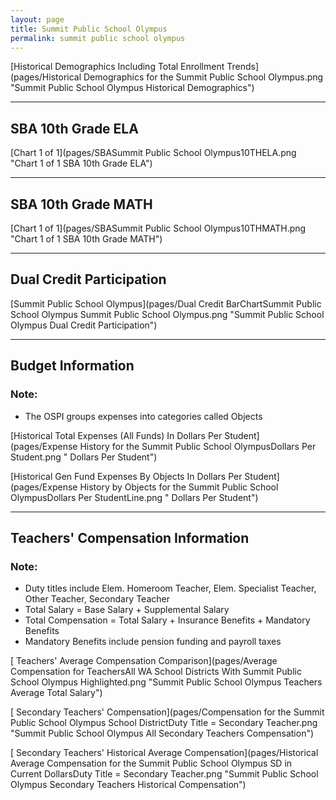 ```yaml
---
layout: page
title: Summit Public School Olympus
permalink: summit public school olympus
---
```



[Historical Demographics Including Total Enrollment Trends](pages/Historical Demographics for the Summit Public School Olympus.png "Summit Public School Olympus Historical Demographics")

___

## SBA 10th Grade ELA

[Chart 1 of 1](pages/SBASummit Public School Olympus10THELA.png "Chart 1 of 1 SBA 10th Grade ELA")


___

## SBA 10th Grade MATH

[Chart 1 of 1](pages/SBASummit Public School Olympus10THMATH.png "Chart 1 of 1 SBA 10th Grade MATH")


___

## Dual Credit Participation

[Summit Public School Olympus](pages/Dual Credit BarChartSummit Public School Olympus Summit Public School Olympus.png "Summit Public School Olympus Dual Credit Participation")


___

## Budget Information
### Note:
- The OSPI groups expenses into categories called Objects

[Historical Total Expenses (All Funds) In Dollars Per Student](pages/Expense History for the Summit Public School OlympusDollars Per Student.png " Dollars Per Student")

[Historical Gen Fund Expenses By Objects In Dollars Per Student](pages/Expense History by Objects for the Summit Public School OlympusDollars Per StudentLine.png " Dollars Per Student")


___

## Teachers' Compensation Information
### Note:
- Duty titles include Elem. Homeroom Teacher, Elem. Specialist Teacher, Other Teacher, Secondary Teacher
- Total Salary = Base Salary + Supplemental Salary
- Total Compensation = Total Salary + Insurance Benefits + Mandatory Benefits
- Mandatory Benefits include pension funding and payroll taxes

[ Teachers' Average Compensation Comparison](pages/Average Compensation for TeachersAll WA School Districts With Summit Public School Olympus Highlighted.png "Summit Public School Olympus Teachers Average Total Salary")

[ Secondary Teachers' Compensation](pages/Compensation for the Summit Public School Olympus School DistrictDuty Title = Secondary Teacher.png "Summit Public School Olympus All Secondary Teachers Compensation")

[ Secondary Teachers' Historical Average Compensation](pages/Historical Average Compensation for the Summit Public School Olympus SD in Current DollarsDuty Title = Secondary Teacher.png "Summit Public School Olympus Secondary Teachers Historical Compensation")

